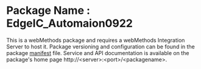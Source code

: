# Package Name : EdgeIC_Automaion0922
This is a webMethods package and requires a webMethods Integration Server to host it. Package versioning and configuration can be found in the package [manifest](./EdgeIC_Automaion0922/manifest.v3) file. Service and API documentation is available on the package's home page http://&lt;server&gt;:&lt;port&gt;/&lt;packagename>.